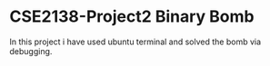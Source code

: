 # CSE2138-Project2 Binary Bomb

In this project i have used ubuntu terminal and solved the bomb via debugging.
